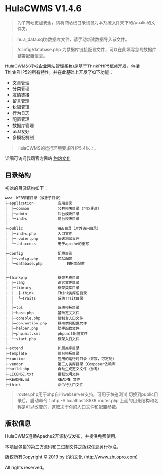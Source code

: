 HulaCWMS V1.4.6
===============

>为了网站更加安全，请将网站根目录设置为本系统文件夹下的/public的文件夹。

>hula_data.sql为数据库文件，请手动新建数据导入该文件。

>/config/database.php 为数据库链接配置文件，可以在此填写您的数据库链接配置信息。
      
HulaCWMS(呼啦企业网站管理系统)是基于ThinkPHP5框架开发，包括ThinkPHP5的所有特性。并在此基础上开发了如下功能：

 + 文章管理
 + 分类管理
 + 友情链接
 + 留言管理
 + 权限管理
 + 行为日志
 + 配置管理
 + 数据库管理
 + SEO友好
 + 多模板机制


> HulaCWMS的运行环境要求PHP5.4以上。

详细可访问我司官方网站 [灼灼文化](http://www.zhuopro.com)

## 目录结构

初始的目录结构如下：

~~~
www  WEB部署目录（或者子目录）
├─application           应用目录
│  ├─common             公共模块目录（可以更改）
│  ├─admin              后台模块目录
│  └─index              前台模块目录
│
├─public                WEB目录（对外访问目录）
│  ├─index.php          入口文件
│  ├─router.php         快速测试文件
│  └─.htaccess          用于apache的重写
│
├─config                配置目录
│  ├─config.php         网站配置
│  └─database.php           数据库配置
│ 
│ 
├─thinkphp              框架系统目录
│  ├─lang               语言文件目录
│  ├─library            框架类库目录
│  │  ├─think           Think类库包目录
│  │  └─traits          系统Trait目录
│  │
│  ├─tpl                系统模板目录
│  ├─base.php           基础定义文件
│  ├─console.php        控制台入口文件
│  ├─convention.php     框架惯例配置文件
│  ├─helper.php         助手函数文件
│  ├─phpunit.xml        phpunit配置文件
│  └─start.php          框架入口文件
│
├─extend                扩展类库目录
|─template              前台模板目录
├─runtime               应用的运行时目录（可写，可定制）
├─vendor                第三方类库目录（Composer依赖库）
├─build.php             自动生成定义文件（参考）
├─LICENSE.txt           授权说明文件
├─README.md             README 文件
├─think                 命令行入口文件
~~~

> router.php用于php自带webserver支持，可用于快速测试
> 切换到public目录后，启动命令：php -S localhost:8888  router.php
> 上面的目录结构和名称是可以改变的，这取决于你的入口文件和配置参数。

## 版权信息

HulaCWMS遵循Apache2开源协议发布，并提供免费使用。

本项目包含的第三方源码和二进制文件之版权信息另行标注。

版权所有Copyright © 2019 by 灼灼文化 (http://www.zhuopro.com)

All rights reserved。
